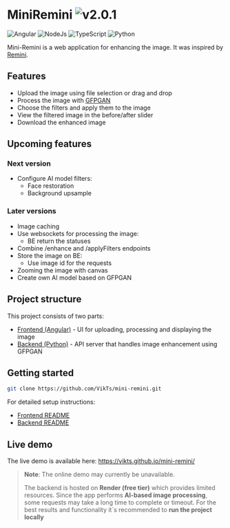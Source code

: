 # MiniRemini ![v2.0.1](https://img.shields.io/badge/v2.0.1-gray)

![Angular](https://img.shields.io/badge/Angular-20.3-red)
![NodeJs](https://img.shields.io/badge/NodeJs-22.19-blue)
![TypeScript](https://img.shields.io/badge/TypeScript-5.9-green)
![Python](https://img.shields.io/badge/Python-3.10-blue)

Mini-Remini is a web application for enhancing the image. It was inspired by [Remini](https://app.remini.ai/).


## Features
- Upload the image using file selection or drag and drop
- Process the image with [GFPGAN](https://github.com/TencentARC/GFPGAN)
- Choose the filters and apply them to the image
- View the filtered image in the before/after slider
- Download the enhanced image

## Upcoming features
### Next version
- Configure AI model filters:
  - Face restoration
  - Background upsample

### Later versions
- Image caching
- Use websockets for processing the image:
  - BE return the statuses
- Combine /enhance and /applyFilters endpoints
- Store the image on BE:
  - Use image id for the requests
- Zooming the image with canvas
- Create own AI model based on GFPGAN

## Project structure

This project consists of two parts:
- [Frontend (Angular)](./frontend/README.md) - UI for uploading, processing and displaying the image
- [Backend (Python)](./backend/README.md) - API server that handles image enhancement using GFPGAN

## Getting started

```bash
git clone https://github.com/VikTs/mini-remini.git
```
For detailed setup instructions:
- [Frontend README](./frontend/README.md)
- [Backend README](./backend/README.md)

## Live demo
The live demo is available here: https://vikts.github.io/mini-remini/

> **Note**: The online demo may currently be unavailable.
> 
> The backend is hosted on **Render (free tier)** which provides limited resources.
> Since the app performs **AI-based image processing**, some requests may take a long time to complete or timeout.
> For the best results and functionality it`s recommended to **run the project locally**